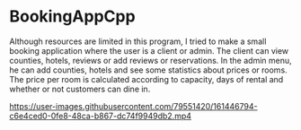 # BookingAppCpp
Although resources are limited in this program, I tried to make a small booking application where the user is a client or admin. The client can view counties, hotels, reviews or add reviews or reservations. In the admin menu, he can add counties, hotels and see some statistics about prices or rooms. The price per room is calculated according to capacity, days of rental and whether or not customers can dine in.




https://user-images.githubusercontent.com/79551420/161446794-c6e4ced0-0fe8-48ca-b867-dc74f9949db2.mp4

